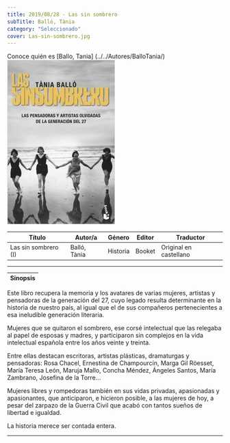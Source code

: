 ```yaml
---
title: 2019/08/28 - Las sin sombrero
subTitle: Balló, Tània
category: "Seleccionado"
cover: Las-sin-sombrero.jpg
---
```

Conoce quién es [Ballo, Tania] (../../Autores/BalloTania/)
!["Imagen no encontrada"](Las-sin-sombrero.jpg)

Título | Autor/a | Género | Editor | Traductor |
------ | ------- | ------ | ------ | --------- |
Las sin sombrero (I) | Balló, Tània | Historia | Booket | Original en castellano|
***
|Sinopsis|
|--------|
Este libro recupera la memoria y los avatares de varias mujeres, artistas y pensadoras de la generación del 27, cuyo legado resulta determinante en la historia de nuestro país, al igual que el de sus compañeros pertenecientes a esa ineludible generación literaria. 

Mujeres que se quitaron el sombrero, ese corsé intelectual que las relegaba al papel de esposas y madres, y participaron sin complejos en la vida intelectual española entre los años veinte y treinta.

Entre ellas destacan escritoras, artistas plásticas, dramaturgas y pensadoras: Rosa Chacel, Ernestina de Champourcín, Marga Gil Röesset, María Teresa León, Maruja Mallo, Concha Méndez, Ángeles Santos, María Zambrano, Josefina de la Torre… 

Mujeres libres y rompedoras también en sus vidas privadas, apasionadas y apasionantes, que anticiparon, e hicieron posible, a las mujeres de hoy, a pesar del zarpazo de la Guerra Civil que acabó con tantos sueños de libertad e igualdad.

La historia merece ser contada entera.
***
